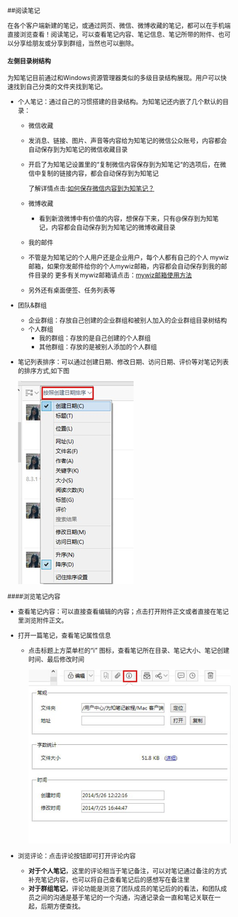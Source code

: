 ##阅读笔记

在各个客户端新建的笔记，或通过网页、微信、微博收藏的笔记，都可以在手机端直接浏览查看！阅读笔记，可以查看笔记内容、笔记信息、笔记所带的附件、也可以分享给朋友或分享到群组，当然也可以删除。

#### 左侧目录树结构
为知笔记目前通过和Windows资源管理器类似的多级目录结构展现。用户可以快速找到自己分类的文件夹找到笔记。
+ 个人笔记：通过自己的习惯搭建的目录结构。为知笔记还内嵌了几个默认的目录：
    + 微信收藏

    + 发消息、链接、图片、声音等内容给为知笔记的微信公众账号，内容都会自动保存到为知笔记的微信收藏目录

    + 开启了为知笔记设置里的“复制微信内容保存到为知笔记“的选项后，在微信中复制的链接内容，都会自动保存到为知笔记

        了解详情点击:[如何保存微信内容到为知笔记？](http://blog.wiz.cn/wiz-wechat.html)

    + 微博收藏

        + 看到新浪微博中有价值的内容，想保存下来，只有@保存到为知笔记，内容都会自动保存到为知笔记的微博收藏目录

    + 我的邮件

    + 不管是为知笔记的个人用户还是企业用户，每个人都有自己的个人 mywiz 邮箱，如果你发邮件给你的个人mywiz邮箱，内容都会自动保存到我的邮件目录的
        更多有关mywiz邮箱请点击：[mywiz邮箱使用方法](http://blog.wiz.cn/wiz-mywiz.html)
    + 另外还有桌面便签、任务列表等
+ 团队&群组
    + 企业群组：存放自己创建的企业群组和被别人加入的企业群组目录树结构
    + 个人群组
        + 我的群组：存放的是自己创建的个人群组
        + 其他群组：存放的是被别人添加的个人群组

+ 笔记列表排序：可以通过创建日期、修改日期、访问日期、评价等对笔记列表的排序方式,如下图

    ![W27](img/W27.jpg)

####浏览笔记内容
+ 查看笔记内容：可以直接查看编辑的内容；点击打开附件正文或者直接在笔记里浏览附件正文。
+ 打开一篇笔记，查看笔记属性信息
    + 点击标题上方菜单栏的“i” 图标，查看笔记所在目录、笔记大小、笔记创建时间、最后修改时间

        ![W26](img/W26.jpg)

+ 浏览评论：点击评论按钮即可打开评论内容

    + **对于个人笔记**，这里的评论相当于笔记备注，可以对笔记通过备注的方式补充笔记内容，也可以将自己查看笔记后的感想写在备注里
    + **对于群组笔记**，评论功能是浏览了团队成员的笔记后的的看法，和团队成员之间的沟通是基于笔记的一个沟通，沟通记录会一直和笔记关联在一起，后期方便查找。
